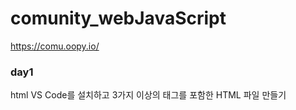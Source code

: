 # comunity_webJavaScript

https://comu.oopy.io/

### day1  
html
VS Code를 설치하고 3가지 이상의 태그를 포함한 HTML 파일 만들기
